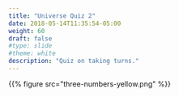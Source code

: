 ```yaml
---
title: "Universe Quiz 2"
date: 2018-05-14T11:35:54-05:00
weight: 60
draft: false
#type: slide
#theme: white
description: "Quiz on taking turns."
---
```


{{% figure src="three-numbers-yellow.png" %}}

